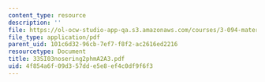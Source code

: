 ```yaml
---
content_type: resource
description: ''
file: https://ol-ocw-studio-app-qa.s3.amazonaws.com/courses/3-094-materials-in-human-experience-spring-2004/4f854a6f09d357dde5e8ef4c0df9f6f3_33SI03nosering2phmA2A3.pdf
file_type: application/pdf
parent_uid: 101c6d32-96cb-7ef7-f8f2-ac2616ed2216
resourcetype: Document
title: 33SI03nosering2phmA2A3.pdf
uid: 4f854a6f-09d3-57dd-e5e8-ef4c0df9f6f3
---
```

